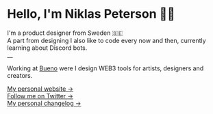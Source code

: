 # Hello, I'm Niklas Peterson 👋🏽
I'm a product designer from Sweden 🇸🇪<br/>
A part from designing I also like to code every now and then, currently learning about Discord bots.<br />
__

Working at [Bueno](https://bueno.art/) were I design WEB3 tools for artists, designers and creators.<br />

[My personal website &rarr;](https://niklaspeterson.com/) <br />
[Follow me on Twitter &rarr;](https://twitter.com/niklas_peterson) <br />
[My personal changelog &rarr;](https://changelog.niklaspeterson.com) <br />

<!--
![Niklas's github stats](https://github-readme-stats.vercel.app/api?username=NiklasPeterson&show_icons=true) 
![top-lang](https://github-readme-stats.vercel.app/api/top-langs/?username=NiklasPeterson&layout=compact)
-->